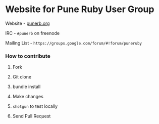 # Website for Pune Ruby User Group


Website - [punerb.org](http://punerb.org)

IRC - `#punerb` on freenode

Mailing List - `https://groups.google.com/forum/#!forum/puneruby`


### How to contribute

1) Fork

2) Git clone

2) bundle install

3) Make changes

4) `shotgun` to test locally

5) Send Pull Request
